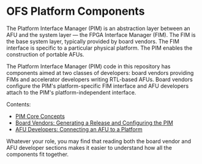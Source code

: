 # OFS Platform Components #

The Platform Interface Manager (PIM) is an abstraction layer between an AFU and the system layer — the FPGA Interface Manager (FIM). The FIM is the base system layer, typically provided by board vendors. The FIM interface is specific to a particular physical platform. The PIM enables the construction of portable AFUs.

The Platform Interface Manager (PIM) code in this repository has components aimed at two classes of developers: board vendors providing FIMs and accelerator developers writing RTL-based AFUs. Board vendors configure the PIM's platform-specific FIM interface and AFU developers attach to the PIM's platform-independent interface.

Contents:

* [PIM Core Concepts](plat_if_develop/ofs_plat_if/docs/PIM_core_concepts.md)
* [Board Vendors: Generating a Release and Configuring the PIM](plat_if_develop/ofs_plat_if/docs/PIM_board_vendors.md)
* [AFU Developers: Connecting an AFU to a Platform](plat_if_develop/ofs_plat_if/docs/PIM_AFU_interface.md)

Whatever your role, you may find that reading both the board vendor and AFU developer sections makes it easier to understand how all the components fit together.
